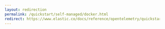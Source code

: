 ```yaml
---
layout: redirection
permalink: /quickstart/self-managed/docker.html
redirect: https://www.elastic.co/docs/reference/opentelemetry/quickstart/self-managed/docker.html
---
```

